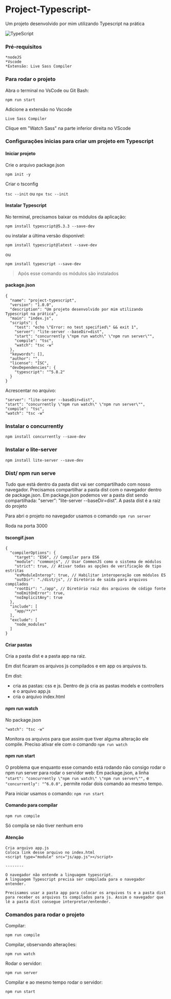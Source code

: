 # Project-Typescript-
Um projeto desenvolvido por mim utilizando Typescript na prática

![TypeScript](https://img.shields.io/badge/TypeScript-007ACC?style=for-the-badge&logo=typescript&logoColor=white)

### Pré-requisitos

    *nodeJS
    *Vscode
    *Extensão: Live Sass Compiler

### Para rodar o projeto

Abra o terminal no VsCode ou Git Bash:

`npm run start` 

Adicione a extensão no Vscode

`Live Sass Compiler`

Clique em "Watch Sass" na parte inferior direita no VScode

### Configurações inicias para criar um projeto em Typescript

#### Iniciar projeto

Crie o arquivo package.json

`npm init -y`

Criar o tsconfig

`tsc --init` ou `npx tsc --init`


#### Instalar Typescript

No terminal, precisamos baixar os módulos da aplicação:

`npm install typescript@5.3.3 --save-dev`

ou instalar a última versão disponível:

`npm install typescript@latest --save-dev`

ou

`npm install typescript --save-dev`

>Após esse comando os módulos são instalados

#### package.json
```
{
  "name": "project-typescript",
  "version": "1.0.0",
  "description": "Um projeto desenvolvido por mim utilizando Typescript na prática",
  "main": "index.js",
  "scripts": {
    "test": "echo \"Error: no test specified\" && exit 1",
    "server": "lite-server --baseDir=dist",
    "start": "concurrently \"npm run watch\" \"npm run server\"",
    "compile": "tsc",
    "watch": "tsc -w"
  },
  "keywords": [],
  "author": "",
  "license": "ISC",
  "devDependencies": {
    "typescript": "^5.8.2"
  }
}

```

Acrescentar no arquivo:
```
"server": "lite-server --baseDir=dist",
"start": "concurrently \"npm run watch\" \"npm run server\"",
"compile": "tsc",
"watch": "tsc -w"
```

### Instalar o concurrently

`npm install concurrently --save-dev`

### Instalar o lite-server

`npm install lite-server --save-dev`

### Dist/ npm run serve

Tudo que está dentro da pasta dist vai ser compartilhado com nosso navegador.
Precisamos compartilhar a pasta dist com o navegador dentro de package.json.
Em package.json podemos ver a pasta dist sendo compartilhada: "server": "lite-server --baseDir=dist".
A pasta dist é a raiz do projeto 

Para abri o projeto no navegador usamos o comando
`npm run server`

Roda na porta 3000

#### tscongif.json

```
{
  "compilerOptions": {
    "target": "ES6", // Compilar para ES6
    "module": "commonjs", // Usar CommonJS como o sistema de módulos
    "strict": true, // Ativar todas as opções de verificação de tipo estritas
    "esModuleInterop": true, // Habilitar interoperação com módulos ES
    "outDir": "./dist/js", // Diretório de saída para arquivos compilados
    "rootDir": "./app", // Diretório raiz dos arquivos de código fonte
    "noEmitOnError": true,
    "noImplicitAny": true
  },
  "include": [
    "app/**/*"
  ],
  "exclude": [
    "node_modules"
  ]
}

```

#### Criar pastas

Cria a pasta dist e a pasta app na raiz.

Em dist ficaram os arquivos js compilados e em app os arquivos ts.

Em dist:
* cria as pastas: css e js. Dentro de js cria as pastas models e controllers e o arquivo app.js
* cria o arquivo index.html

#### npm run watch

No package.json 

`"watch": "tsc -w"`

Monitora os arquivos para que assim que tiver alguma alteração ele compile. Preciso ativar ele com o comando `npm run watch`

#### npm run start

O problema que enquanto esse comando está rodando não consigo rodar o npm run server para rodar o servidor web: Em package.json, a linha `"start": "concurrently \"npm run watch\" \"npm run server\"",` e `"concurrently": "^6.0.0",` permite rodar dois comando ao mesmo tempo. 

Para iniciar usamos o comando: `npm run start`

#### Comando para compilar

`npm run compile`

Só compila se não tiver nenhum erro

#### Atenção

    Cria arquivo app.js
    Coloca link desse arquivo no index.html
    <script type="module" src="js/app.js"></script>

    --------

    O navegador não entende a linguagem typescript.
    A linguagem Typescript precisa ser compilada para o navegador entender.

    Precisamos usar a pasta app para colocar os arquivos ts e a pasta dist para receber os arquivos ts compilados para js. Assim o navegador que lê a pasta dist consegue interpretar/entender.

### Comandos para rodar o projeto

Compilar:

`npm run compile`

Compilar, observando alterações:

`npm run watch`

Rodar o servidor:

`npm run server`

Compilar e ao mesmo tempo rodar o servidor:

`npm run start`






